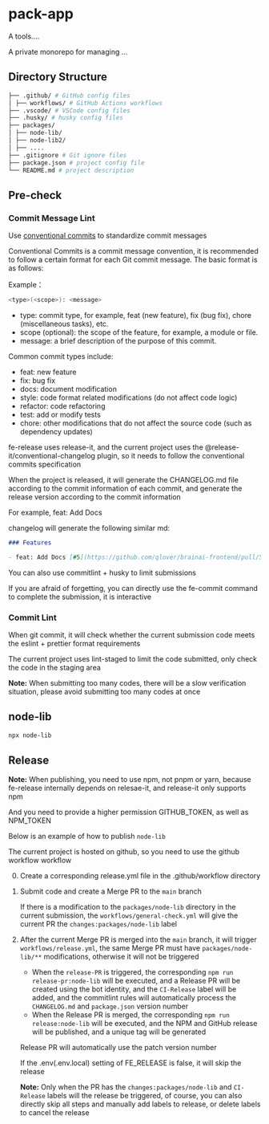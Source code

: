# pack-app

A tools....

A private monorepo for managing ...

## Directory Structure

```bash
├── .github/ # GitHub config files
│ ├── workflows/ # GitHub Actions workflows
├── .vscode/ # VSCode config files
├── .husky/ # husky config files
├── packages/
│ ├── node-lib/
│ ├── node-lib2/
│ ├── ....
├── .gitignore # Git ignore files
├── package.json # project config file
└── README.md # project description
```

## Pre-check

### Commit Message Lint

Use [conventional commits](https://www.conventionalcommits.org/en/v1.0.0/) to standardize commit messages

Conventional Commits is a commit message convention, it is recommended to follow a certain format for each Git commit message. The basic format is as follows:

Example：

```bash
<type>(<scope>): <message>
```

- type: commit type, for example, feat (new feature), fix (bug fix), chore (miscellaneous tasks), etc.
- scope (optional): the scope of the feature, for example, a module or file.
- message: a brief description of the purpose of this commit.

Common commit types include:

- feat: new feature
- fix: bug fix
- docs: document modification
- style: code format related modifications (do not affect code logic)
- refactor: code refactoring
- test: add or modify tests
- chore: other modifications that do not affect the source code (such as dependency updates)

fe-release uses release-it, and the current project uses the @release-it/conventional-changelog plugin, so it needs to follow the conventional commits specification

When the project is released, it will generate the CHANGELOG.md file according to the commit information of each commit, and generate the release version according to the commit information

For example, feat: Add Docs

changelog will generate the following similar md:

```md
### Features

- feat: Add Docs [#5](https://github.com/qlover/brainai-frontend/pull/5) [25dcc5](https://github.com/qlover/brainai-frontend/pull/5/commits/25dcc5d180604f5d46bd3f114cfe0eb01dd13b90)
```

You can also use commitlint + husky to limit submissions

If you are afraid of forgetting, you can directly use the fe-commit command to complete the submission, it is interactive

### Commit Lint

When git commit, it will check whether the current submission code meets the eslint + prettier format requirements

The current project uses lint-staged to limit the code submitted, only check the code in the staging area

**Note:** When submitting too many codes, there will be a slow verification situation, please avoid submitting too many codes at once

## node-lib

```bash
npx node-lib
```

## Release

**Note:** When publishing, you need to use npm, not pnpm or yarn, because fe-release internally depends on relesae-it, and release-it only supports npm

And you need to provide a higher permission GITHUB_TOKEN, as well as NPM_TOKEN

Below is an example of how to publish `node-lib`

The current project is hosted on github, so you need to use the github workflow workflow

0. Create a corresponding release.yml file in the .github/workflow directory

1. Submit code and create a Merge PR to the `main` branch

   If there is a modification to the `packages/node-lib` directory in the current submission, the `workflows/general-check.yml` will give the current PR the `changes:packages/node-lib` label

2. After the current Merge PR is merged into the `main` branch, it will trigger `workflows/release.yml`, the same Merge PR must have `packages/node-lib/**` modifications, otherwise it will not be triggered

   - When the `release-PR` is triggered, the corresponding `npm run release-pr:node-lib` will be executed, and a Release PR will be created using the bot identity, and the `CI-Release` label will be added, and the commitlint rules will automatically process the `CHANGELOG.md` and `package.json` version number
   - When the Release PR is merged, the corresponding `npm run release:node-lib` will be executed, and the NPM and GitHub release will be published, and a unique tag will be generated

   Release PR will automatically use the patch version number

   If the .env(.env.local) setting of FE_RELEASE is false, it will skip the release

   **Note:** Only when the PR has the `changes:packages/node-lib` and `CI-Release` labels will the release be triggered, of course, you can also directly skip all steps and manually add labels to release, or delete labels to cancel the release
